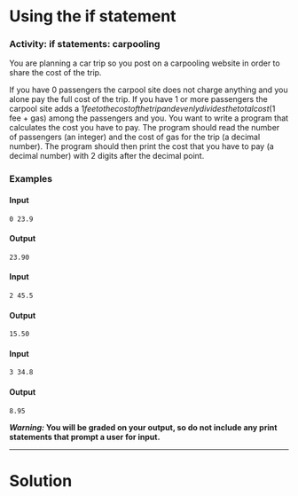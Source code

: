 # Using the if statement
### Activity: if statements: carpooling
You are planning a car trip so you post on a carpooling website in order to share the cost of the trip.

If you have 0 passengers the carpool site does not charge anything and you alone pay the full cost of the trip. If you have 1 or more passengers the carpool site adds a $1 fee to the cost of the trip and evenly divides the total cost ($1 fee + gas) among the passengers and you. You want to write a program that calculates the cost you have to pay. The program should read the number of passengers (an integer) and the cost of gas for the trip (a decimal number). The program should then print the cost that you have to pay (a decimal number) with 2 digits after the decimal point.

 

### Examples
#### Input
```
0 23.9
```
#### Output
```
23.90
```
 

#### Input
```
2 45.5
```
#### Output
```
15.50
```
 

#### Input
```
3 34.8
```
#### Output
```
8.95
```
**_Warning:_ You will be graded on your output, so do not include any print statements that prompt a user for input.**


___

# Solution
```C

```
